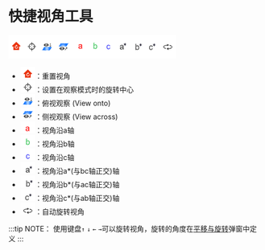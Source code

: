 # 快捷视角工具

![界面](nested/qstudio_visiontools.png)

- ![界面](nested/qstudio_visiontools_reset.png)：重置视角
- ![界面](nested/qstudio_visiontools_recenter.png)：设置在观察模式时的旋转中心
- ![界面](nested/qstudio_visiontools_viewonto.png)：俯视观察 (View onto)
- ![界面](nested/qstudio_visiontools_viewacross.png)：侧视观察 (View across)
- ![界面](nested/qstudio_visiontools_viewalonga.png)：视角沿a轴
- ![界面](nested/qstudio_visiontools_viewalongb.png)：视角沿b轴
- ![界面](nested/qstudio_visiontools_viewalongc.png)：视角沿c轴
- ![界面](nested/qstudio_visiontools_viewalongap.png)：视角沿a*(与bc轴正交)轴
- ![界面](nested/qstudio_visiontools_viewalongbp.png)：视角沿b*(与ac轴正交)轴
- ![界面](nested/qstudio_visiontools_viewalongcp.png)：视角沿c*(与ab轴正交)轴
- ![界面](nested/qstudio_visiontools_rotate.png)：自动旋转视角
  
:::tip NOTE：
使用键盘`↑` `↓` `←` `→`可以旋转视角，旋转的角度在[平移与旋转](/1.1/Q-Studio/qstudio_structtools)弹窗中定义
:::

